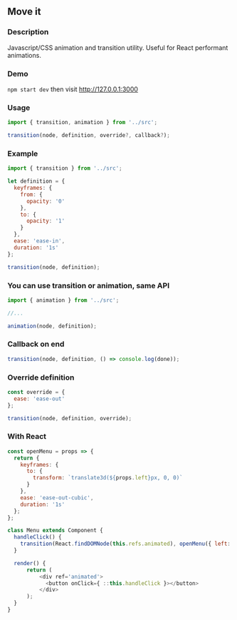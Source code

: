 ## Move it

### Description
Javascript/CSS animation and transition utility. Useful for React performant animations.

### Demo
`npm start dev` then visit http://127.0.0.1:3000

### Usage
```js
import { transition, animation } from '../src';

transition(node, definition, override?, callback?);
```

### Example
```js
import { transition } from '../src';

let definition = {
  keyframes: {
    from: {
      opacity: '0'
    },
    to: {
      opacity: '1'
    }
  },
  ease: 'ease-in',
  duration: '1s'
};

transition(node, definition);
```

### You can use transition or animation, same API
```js
import { animation } from '../src';

//...

animation(node, definition);
```

### Callback on end
```js
transition(node, definition, () => console.log(done));
```

### Override definition
```js
const override = {
  ease: 'ease-out'
};

transition(node, definition, override);
```

### With React
```js
const openMenu = props => {
  return {
    keyframes: {
      to: {
        transform: `translate3d(${props.left}px, 0, 0)`
      }
    },
    ease: 'ease-out-cubic',
    duration: '1s'
  };
};

class Menu extends Component {
  handleClick() {
    transition(React.findDOMNode(this.refs.animated), openMenu({ left: this.props.menuWidth - window.innerWidth }));
  }

  render() {
      return (
          <div ref='animated'>
            <button onClick={ ::this.handleClick }></button>
          </div>
      );
  }
}
```
